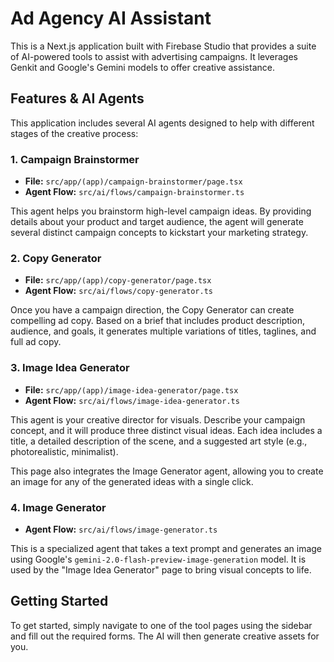 # Ad Agency AI Assistant

This is a Next.js application built with Firebase Studio that provides a suite of AI-powered tools to assist with advertising campaigns. It leverages Genkit and Google's Gemini models to offer creative assistance.

## Features & AI Agents

This application includes several AI agents designed to help with different stages of the creative process:

### 1. Campaign Brainstormer
- **File:** `src/app/(app)/campaign-brainstormer/page.tsx`
- **Agent Flow:** `src/ai/flows/campaign-brainstormer.ts`

This agent helps you brainstorm high-level campaign ideas. By providing details about your product and target audience, the agent will generate several distinct campaign concepts to kickstart your marketing strategy.

### 2. Copy Generator
- **File:** `src/app/(app)/copy-generator/page.tsx`
- **Agent Flow:** `src/ai/flows/copy-generator.ts`

Once you have a campaign direction, the Copy Generator can create compelling ad copy. Based on a brief that includes product description, audience, and goals, it generates multiple variations of titles, taglines, and full ad copy.

### 3. Image Idea Generator
- **File:** `src/app/(app)/image-idea-generator/page.tsx`
- **Agent Flow:** `src/ai/flows/image-idea-generator.ts`

This agent is your creative director for visuals. Describe your campaign concept, and it will produce three distinct visual ideas. Each idea includes a title, a detailed description of the scene, and a suggested art style (e.g., photorealistic, minimalist).

This page also integrates the Image Generator agent, allowing you to create an image for any of the generated ideas with a single click.

### 4. Image Generator
- **Agent Flow:** `src/ai/flows/image-generator.ts`

This is a specialized agent that takes a text prompt and generates an image using Google's `gemini-2.0-flash-preview-image-generation` model. It is used by the "Image Idea Generator" page to bring visual concepts to life.

## Getting Started

To get started, simply navigate to one of the tool pages using the sidebar and fill out the required forms. The AI will then generate creative assets for you.
